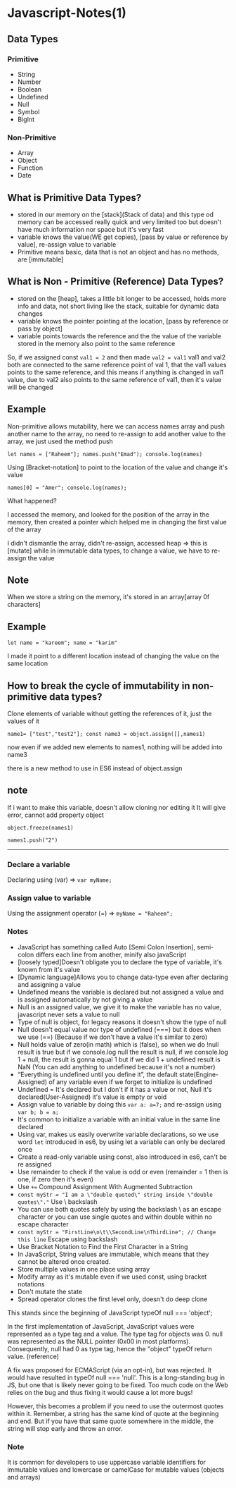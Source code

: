 # Javascript-Notes(1)

## Data Types

### Primitive

- String
- Number
- Boolean
- Undefined
- Null
- Symbol
- BigInt

### Non-Primitive

- Array
- Object
- Function
- Date

## What is Primitive Data Types?

- stored in our memory on the [stack](Stack of data) and this type od memory can be accessed really quick and very limited too but doesn't have much information nor space but it's very fast
- variable knows the value(WE get copies), [pass by value or reference by value], re-assign value to variable
- Primitive means basic, data that is not an object and has no methods, are [immutable]

## What is Non - Primitive (Reference) Data Types?

- stored on the [heap], takes a little bit longer to be accessed, holds more info and data, not short living like the stack, suitable for dynamic data changes
- variable knows the pointer pointing at the location, [pass by reference or pass by object]
- variable points towards the reference and the the value of the variable stored in the memory also point to the same reference

So, if we assigned const ```val1 = 2``` and then made ```val2 = val1``` val1 and val2 both are connected to the same reference point of val 1, that the val1 values points to the same reference, and this means if anything is changed in val1 value, due to val2 also points to the same reference of val1, then it's value will be changed

## Example

Non-primitive allows mutability, here we can access names array and push another name to the array, no need to re-assign to add another value to the array, we just used the method push

```let names = ["Raheem"]; names.push("Emad"); console.log(names)```

Using [Bracket-notation] to point to the location of the value and change it's value

```names[0] = "Amer"; console.log(names);```

What happened?

I accessed the memory, and looked for the position of the array in the memory, then created a pointer which helped me in changing the first value of the array

I didn't dismantle the array, didn't re-assign, accessed heap => this is [mutate] while in immutable data types, to change a value, we have to re-assign the value

## Note

When we store a string on the memory, it's stored in an array[array 0f characters]

## Example

```let name = "kareem"; name = "karim"```

I made it point to a different location instead of changing the value on the same location

## How to break the cycle of immutability in non-primitive data types?

Clone elements of variable without getting the references of it, just the values of it

```name1= ["test","test2"]; const name3 = object.assign([],names1)```

now even if we added new elements to names1, nothing will be added into name3

there is a new method to use in ES6 instead of object.assign

## note

If i want to make this variable, doesn't allow cloning nor editing it
It will give error, cannot add property object

```object.freeze(names1)```

```names1.push("2")```

-------------------------------------

### Declare a variable

Declaring using (var) => ```var myName;```

### Assign value to variable

Using the assignment operator (=) => ```myName = "Raheem";```

### Notes

- JavaScript has something called Auto [Semi Colon Insertion], semi-colon differs each line from another, minify also javaScript
- [loosely typed]Doesn't obligate you to declare the type of variable, it's known from it's value
- [Dynamic language]Allows you to change data-type even after declaring and assigning a value
- Undefined means the variable is declared but not assigned a value and is assigned automatically by not giving a value
- Null is an assigned value, we give it to make the variable has no value, javascript never sets a value to null
- Type of null is object, for legacy reasons it doesn't show the type of null
- Null doesn't equal value nor type of undefined (===) but it does when we use (==) (Because if we don't have a value it's similar to zero)
- Null holds value of zero(in math) which is (false), so when we do !null result is true but if we console.log null the result is null, if we console.log 1 + null, the result is gonna equal 1 but if we did 1 + undefined result is NaN (You can add anything to undefined because it's not a number)
- “Everything is undefined until you define it”, the default state(Engine-Assigned) of any variable even if we forget to initialize is undefined
- Undefined = It's declared but I don't if it has a value or not, Null it's declared(User-Assigned) it's value is empty or void
- Assign value to variable by doing this ```var a: a=7;``` and re-assign using ```var b; b = a;```
- It's common to initialize a variable with an initial value in the same line declared
- Using var, makes us easily overwrite variable declarations, so we use word ```let``` introduced in es6, by using let a variable can only be declared once
- Create a read-only variable using const, also introduced in es6, can't be re assigned
- Use remainder to check if the value is odd or even (remainder = 1 then is one, if zero then it's even)
- Use ```+=``` Compound Assignment With Augmented Subtraction
- ```const myStr = "I am a \"double quoted\" string inside \"double quotes\"."``` Use \ backslash
- You can use both quotes safely by using the backslash \ as an escape character or you can use single quotes and within double within no escape character
- ```const myStr = "FirstLine\n\t\\SecondLine\nThirdLine"; // Change this line``` Escape using backslash
- Use Bracket Notation to Find the First Character in a String
- In JavaScript, String values are immutable, which means that they cannot be altered once created.
- Store multiple values in one place using array
- Modify array as it's mutable even if we used const, using bracket notations
- Don't mutate the state
- Spread operator clones the first level only, doesn't do deep clone

<p>
This stands since the beginning of JavaScript
typeOf null === 'object';

In the first implementation of JavaScript, JavaScript values were represented as a type tag and a value. The type tag for objects was 0. null was represented as the NULL pointer (0x00 in most platforms). Consequently, null had 0 as type tag, hence the "object" typeOf return value. (reference)

A fix was proposed for ECMAScript (via an opt-in), but was rejected. It would have resulted in typeOf null === 'null'.
This is a long-standing bug in JS, but one that is likely never going to be fixed. Too much code on the Web relies on the bug and thus fixing it would cause a lot more bugs!

However, this becomes a problem if you need to use the outermost quotes within it. Remember, a string has the same kind of quote at the beginning and end. But if you have that same quote somewhere in the middle, the string will stop early and throw an error.
</p>

### Note

It is common for developers to use uppercase variable identifiers for immutable values and lowercase or camelCase for mutable values (objects and arrays)
